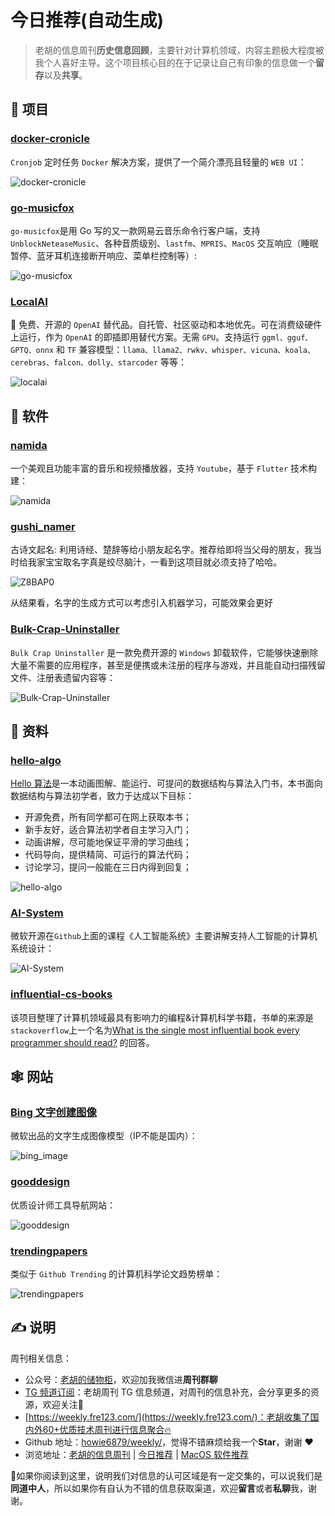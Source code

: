 # 今日推荐(自动生成)

> 老胡的信息周刊**历史信息回顾**，主要针对计算机领域，内容主题极大程度被我个人喜好主导。这个项目核心目的在于记录让自己有印象的信息做一个**留存**以及**共享**。


## 🎯 项目 

### [docker-cronicle](https://github.com/soulteary/docker-cronicle)

`Cronjob` 定时任务 `Docker` 解决方案，提供了一个简介漂亮且轻量的 `WEB UI`：

![docker-cronicle](https://images-1252557999.file.myqcloud.com/uPic/docker-cronicle.png) 

### [go-musicfox](https://github.com/go-musicfox/go-musicfox)

`go-musicfox`是用 Go 写的又一款网易云音乐命令行客户端，支持 `UnblockNeteaseMusic`、各种音质级别、`lastfm`、`MPRIS`、`MacOS` 交互响应（睡眠暂停、蓝牙耳机连接断开响应、菜单栏控制等）:

![go-musicfox](https://images-1252557999.file.myqcloud.com/uPic/go-musicfox.png) 

### [LocalAI](https://github.com/go-skynet/LocalAI)

🤖 免费、开源的 `OpenAI` 替代品。自托管、社区驱动和本地优先。可在消费级硬件上运行，作为 `OpenAI` 的即插即用替代方案。无需 `GPU`。支持运行 `ggml、gguf、GPTQ、onnx` 和 `TF` 兼容模型：`llama、llama2、rwkv、whisper、vicuna、koala、cerebras、falcon、dolly、starcoder` 等等：

![localai](https://images-1252557999.file.myqcloud.com/uPic/localai.png) 

## 🤖 软件 

### [namida](https://github.com/namidaco/namida)

一个美观且功能丰富的音乐和视频播放器，支持 `Youtube`，基于 `Flutter` 技术构建：

![namida](https://images-1252557999.file.myqcloud.com/uPic/namida.jpg) 

### [gushi_namer](https://github.com/holynova/gushi_namer)

古诗文起名: 利用诗经、楚辞等给小朋友起名字。推荐给即将当父母的朋友，我当时给我家宝宝取名字真是绞尽脑汁，一看到这项目就必须支持了哈哈。

![Z8BAP0](https://images-1252557999.file.myqcloud.com/uPic/Z8BAP0.png)

从结果看，名字的生成方式可以考虑引入机器学习，可能效果会更好 

### [Bulk-Crap-Uninstaller](https://github.com/Klocman/Bulk-Crap-Uninstaller)

`Bulk Crap Uninstaller` 是一款免费开源的 `Windows` 卸载软件，它能够快速删除大量不需要的应用程序，甚至是便携或未注册的程序与游戏，并且能自动扫描残留文件、注册表遗留内容等：

![Bulk-Crap-Uninstaller](https://images-1252557999.file.myqcloud.com/uPic/Bulk-Crap-Uninstaller.png) 

## 👀 资料 

### [hello-algo](https://github.com/krahets/hello-algo)

[Hello 算法](https://www.hello-algo.com/)是一本动画图解、能运行、可提问的数据结构与算法入门书，本书面向数据结构与算法初学者，致力于达成以下目标：

- 开源免费，所有同学都可在网上获取本书；
- 新手友好，适合算法初学者自主学习入门；
- 动画讲解，尽可能地保证平滑的学习曲线；
- 代码导向，提供精简、可运行的算法代码；
- 讨论学习，提问一般能在三日内得到回复；

![hello-algo](https://images-1252557999.file.myqcloud.com/uPic/hello-algo.jpg) 

### [AI-System](https://github.com/microsoft/AI-System)

微软开源在`Github`上面的课程《人工智能系统》主要讲解支持人工智能的计算机系统设计：

![AI-System](https://images-1252557999.file.myqcloud.com/uPic/ZfT8O8.png) 

### [influential-cs-books](https://github.com/cs-books/influential-cs-books)

该项目整理了计算机领域最具有影响力的编程&计算机科学书籍，书单的来源是`stackoverflow`上一个名为[What is the single most influential book every programmer should read?](https://stackoverflow.com/questions/1711/what-is-the-single-most-influential-book-every-programmer-should-read) 的回答。 

## 🕸 网站 

### [Bing 文字创建图像](https://www.bing.com/images/create)

微软出品的文字生成图像模型（IP不能是国内）：

![bing_image](https://images-1252557999.file.myqcloud.com/uPic/bing_image.jpg) 

### [gooddesign](https://www.gooddesign.tools/)

优质设计师工具导航网站：

![gooddesign](https://images-1252557999.file.myqcloud.com/uPic/gooddesign.jpg) 

### [trendingpapers](https://trendingpapers.com)

类似于 `Github Trending` 的计算机科学论文趋势榜单：

![trendingpapers](https://images-1252557999.file.myqcloud.com/uPic/trendingpapers.jpg) 

## ✍️ 说明

周刊相关信息：

- 公众号：[老胡的储物柜](https://images-1252557999.file.myqcloud.com/uPic/ETIbMe.jpg)，欢迎加我微信进**周刊群聊**
- [TG 频道订阅](https://t.me/howie_weekly)：老胡周刊 TG 信息频道，对周刊的信息补充，会分享更多的资源，欢迎关注👏
- [https://weekly.fre123.com/](https://weekly.fre123.com/)：老胡收集了国内外60+优质技术周刊进行信息聚合🔥
- Github 地址：[howie6879/weekly/](https://github.com/howie6879/weekly/)，觉得不错麻烦给我一个**Star**，谢谢 ❤️
- 浏览地址：[老胡的信息周刊](https://weekly.howie6879.com) | [今日推荐](https://weekly.howie6879.com/recommend/index.html) | [MacOS 软件推荐](https://weekly.howie6879.com/soft/mac.html)

🙌如果你阅读到这里，说明我们对信息的认可区域是有一定交集的，可以说我们是**同道中人**，所以如果你有自认为不错的信息获取渠道，欢迎**留言**或者**私聊**我，谢谢。